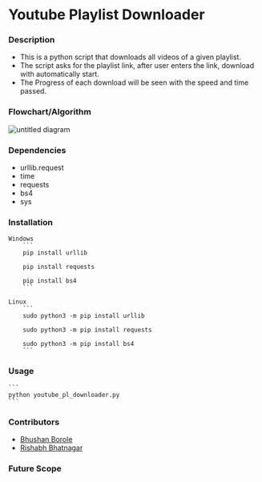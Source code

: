 # Youtube Playlist Downloader

### Description	
- This is a python script that downloads all videos of a given playlist.
- The script asks for the playlist link, after user enters the link, download with automatically start.
- The Progress of each download will be seen with the speed and time passed.

### Flowchart/Algorithm
![untitled diagram](https://user-images.githubusercontent.com/43790534/49329397-43754280-f5a4-11e8-8a28-912b77aee48b.png)

### Dependencies
- urllib.request
- time
- requests
- bs4
- sys

### Installation
	Windows
		```
		pip install urllib

		pip install requests

		pip install bs4
		```

	Linux
		```
		sudo python3 -m pip install urllib

		sudo python3 -m pip install requests

		sudo python3 -m pip install bs4
		```
	

### Usage
	```
	python youtube_pl_downloader.py
	```

### Contributors
- [Bhushan Borole](https://github.com/bhushan-borole)
- [Rishabh Bhatnagar](https://github.com/RishabhBhatnagar)

### Future Scope
